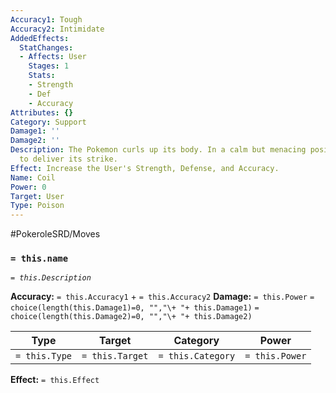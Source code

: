 ```yaml
---
Accuracy1: Tough
Accuracy2: Intimidate
AddedEffects:
  StatChanges:
  - Affects: User
    Stages: 1
    Stats:
    - Strength
    - Def
    - Accuracy
Attributes: {}
Category: Support
Damage1: ''
Damage2: ''
Description: The Pokemon curls up its body. In a calm but menacing position it prepares
  to deliver its strike.
Effect: Increase the User's Strength, Defense, and Accuracy.
Name: Coil
Power: 0
Target: User
Type: Poison
---
```


#PokeroleSRD/Moves

### `= this.name`
*`= this.Description`*

**Accuracy:** `= this.Accuracy1` + `= this.Accuracy2`
**Damage:** `= this.Power` `= choice(length(this.Damage1)=0, "","\+ "+ this.Damage1)` `= choice(length(this.Damage2)=0, "","\+ "+ this.Damage2)`

| Type          | Target          | Category          | Power          |
| ------------- | --------------- | ----------------  | -------------- |
| `= this.Type` | `= this.Target` | `= this.Category` | `= this.Power` | 

**Effect:** `= this.Effect`